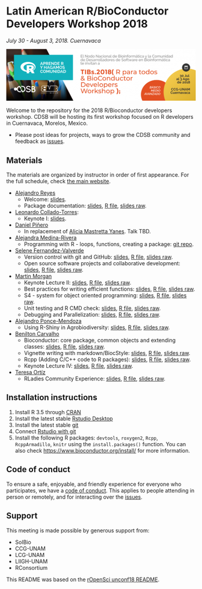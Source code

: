# Latin American R/BioConductor Developers Workshop 2018

_July 30 - August 3, 2018. Cuernavaca_

![](images/Banner_big-1200x327.png)

Welcome to the repository for the 2018 R/Bioconductor developers workshop. CDSB will be hosting its first workshop focused on R developers in Cuernavaca, Morelos, Mexico.

* Please post ideas for projects, ways to grow the CDSB community and feedback as [issues](https://github.com/ComunidadBioInfo/rbioc18/issues/).

## Materials

The materials are organized by instructor in order of first appearance. For the full schedule, check [the main website](http://www.comunidadbioinfo.org/r-bioconductor-developers-workshop-2018/).

* [Alejandro Reyes](http://alejandroreyes.org/)
    - Welcome: [slides](https://www.dropbox.com/s/wb9ng2slpbnteab/CDSB-AlejandroReyes_v1.1.pdf?dl=0).
    - Package documentation: [slides](), [R file](), [slides raw]().
* [Leonardo Collado-Torres](http://lcolladotor.github.io):
    - Keynote I: [slides](https://speakerdeck.com/lcolladotor/cdsbmexico).
* [Daniel Piñero](http://web.ecologia.unam.mx/index.php/investigadores/daniel-pinero)
    - In replacement of [Alicia Mastretta Yanes](http://mastrettayanes-lab.org/). Talk TBD.
* [Alejandra Medina-Rivera](http://liigh.unam.mx/amedina/)
    - Programming with R - loops, functions, creating a package: [git repo](https://github.com/amedina-liigh/QuickIntroToR).
* [Selene Fernandez-Valverde](https://www.linkedin.com/in/selenefernandez/)
    - Version control with git and GitHub: [slides](), [R file](), [slides raw]().
    - Open source software projects and collaborative development: [slides](), [R file](), [slides raw]().
* [Martin Morgan](https://www.roswellpark.org/martin-morgan)
    - Keynote Lecture II: [slides](), [R file](), [slides raw]().
    - Best practices for writing efficient functions: [slides](), [R file](), [slides raw]().
    - S4 - system for object oriented programming: [slides](), [R file](), [slides raw]().
    - Unit testing and R CMD check: [slides](), [R file](), [slides raw]().
    - Debugging and Parallelization: [slides](), [R file](), [slides raw]().
* [Alejandro Ponce-Mendoza](https://github.com/APonce73)
    - Using R-Shiny in Agrobiodiversity: [slides](), [R file](), [slides raw]().
* [Benilton Carvalho](https://scholar.google.com/citations?user=44vQTS4AAAAJ&hl=en)
    - Bioconductor: core package, common objects and extending classes: [slides](), [R file](), [slides raw]().
    - Vignette writing with markdown/BiocStyle: [slides](), [R file](), [slides raw]().
    - Rcpp (Adding C/C++ code to R packages): [slides](), [R file](), [slides raw]().
    - Keynote Lecture IV: [slides](), [R file](), [slides raw]().
* [Teresa Ortíz](http://www.teresa-ortiz.com/eng)
    - RLadies Community Experience: [slides](), [R file](), [slides raw]().

## Installation instructions

1. Install R 3.5 through [CRAN](https://cran.r-project.org/)
2. Install the latest stable [Rstudio Desktop](https://www.rstudio.com/products/rstudio/download/)
3. Install the latest stable [git](http://happygitwithr.com/install-git.html)
4. Connect [Rstudio with git](http://happygitwithr.com/rstudio-git-github.html)
5. Install the following R packages: `devtools`, `roxygen2`, `Rcpp`, `RcppArmadillo`, `knitr` using the `install.packages()` function. You can also check https://www.bioconductor.org/install/ for more information.

## Code of conduct

To ensure a safe, enjoyable, and friendly experience for everyone who participates, we have a [code of conduct](https://github.com/ComunidadBioInfo/R-BioConductor-Developers-Workshop-2018/blob/master/R-Bioconductor-2018_Program.rmd#code-of-conduct).  This applies to people attending in person or remotely, and for interacting over the [issues](https://github.com/ComunidadBioInfo/rbioc18/issues/).

## Support

This meeting is made possible by generous support from:

- SoIBio
- CCG-UNAM
- LCG-UNAM
- LIIGH-UNAM
- RConsortium

This README was based on the [rOpenSci unconf18 README](https://raw.githubusercontent.com/ropensci/unconf18/master/README.md).
